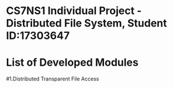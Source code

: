 # CS7NS1 Individual Project - Distributed File System, Student ID:17303647
# List of Developed Modules
#1.Distributed Transparent File Access
